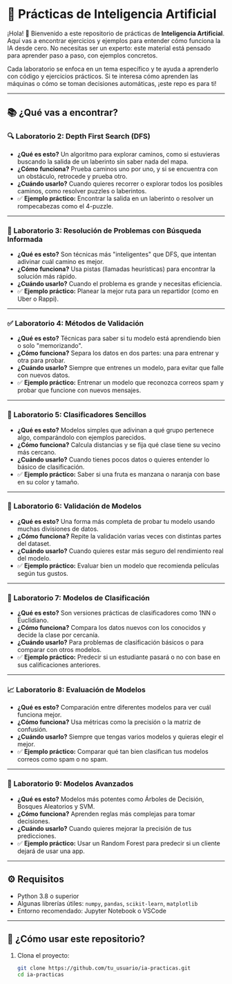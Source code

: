 # 🧠 Prácticas de Inteligencia Artificial

¡Hola! 👋 Bienvenido a este repositorio de prácticas de **Inteligencia Artificial**. Aquí vas a encontrar ejercicios y ejemplos para entender cómo funciona la IA desde cero. No necesitas ser un experto: este material está pensado para aprender paso a paso, con ejemplos concretos.

Cada laboratorio se enfoca en un tema específico y te ayuda a aprenderlo con código y ejercicios prácticos. Si te interesa cómo aprenden las máquinas o cómo se toman decisiones automáticas, ¡este repo es para ti!

---

## 📚 ¿Qué vas a encontrar?

### 🔍 Laboratorio 2: Depth First Search (DFS)
- **¿Qué es esto?** Un algoritmo para explorar caminos, como si estuvieras buscando la salida de un laberinto sin saber nada del mapa.
- **¿Cómo funciona?** Prueba caminos uno por uno, y si se encuentra con un obstáculo, retrocede y prueba otro.
- **¿Cuándo usarlo?** Cuando quieres recorrer o explorar todos los posibles caminos, como resolver puzzles o laberintos.
- ✅ **Ejemplo práctico:** Encontrar la salida en un laberinto o resolver un rompecabezas como el 4-puzzle.

---

### 🧩 Laboratorio 3: Resolución de Problemas con Búsqueda Informada
- **¿Qué es esto?** Son técnicas más "inteligentes" que DFS, que intentan adivinar cuál camino es mejor.
- **¿Cómo funciona?** Usa pistas (llamadas heurísticas) para encontrar la solución más rápido.
- **¿Cuándo usarlo?** Cuando el problema es grande y necesitas eficiencia.
- ✅ **Ejemplo práctico:** Planear la mejor ruta para un repartidor (como en Uber o Rappi).

---

### ✅ Laboratorio 4: Métodos de Validación
- **¿Qué es esto?** Técnicas para saber si tu modelo está aprendiendo bien o solo "memorizando".
- **¿Cómo funciona?** Separa los datos en dos partes: una para entrenar y otra para probar.
- **¿Cuándo usarlo?** Siempre que entrenes un modelo, para evitar que falle con nuevos datos.
- ✅ **Ejemplo práctico:** Entrenar un modelo que reconozca correos spam y probar que funcione con nuevos mensajes.

---

### 🤖 Laboratorio 5: Clasificadores Sencillos
- **¿Qué es esto?** Modelos simples que adivinan a qué grupo pertenece algo, comparándolo con ejemplos parecidos.
- **¿Cómo funciona?** Calcula distancias y se fija qué clase tiene su vecino más cercano.
- **¿Cuándo usarlo?** Cuando tienes pocos datos o quieres entender lo básico de clasificación.
- ✅ **Ejemplo práctico:** Saber si una fruta es manzana o naranja con base en su color y tamaño.

---

### 🔄 Laboratorio 6: Validación de Modelos
- **¿Qué es esto?** Una forma más completa de probar tu modelo usando muchas divisiones de datos.
- **¿Cómo funciona?** Repite la validación varias veces con distintas partes del dataset.
- **¿Cuándo usarlo?** Cuando quieres estar más seguro del rendimiento real del modelo.
- ✅ **Ejemplo práctico:** Evaluar bien un modelo que recomienda películas según tus gustos.

---

### 🔎 Laboratorio 7: Modelos de Clasificación
- **¿Qué es esto?** Son versiones prácticas de clasificadores como 1NN o Euclidiano.
- **¿Cómo funciona?** Compara los datos nuevos con los conocidos y decide la clase por cercanía.
- **¿Cuándo usarlo?** Para problemas de clasificación básicos o para comparar con otros modelos.
- ✅ **Ejemplo práctico:** Predecir si un estudiante pasará o no con base en sus calificaciones anteriores.

---

### 📈 Laboratorio 8: Evaluación de Modelos
- **¿Qué es esto?** Comparación entre diferentes modelos para ver cuál funciona mejor.
- **¿Cómo funciona?** Usa métricas como la precisión o la matriz de confusión.
- **¿Cuándo usarlo?** Siempre que tengas varios modelos y quieras elegir el mejor.
- ✅ **Ejemplo práctico:** Comparar qué tan bien clasifican tus modelos correos como spam o no spam.

---

### 🌳 Laboratorio 9: Modelos Avanzados
- **¿Qué es esto?** Modelos más potentes como Árboles de Decisión, Bosques Aleatorios y SVM.
- **¿Cómo funciona?** Aprenden reglas más complejas para tomar decisiones.
- **¿Cuándo usarlo?** Cuando quieres mejorar la precisión de tus predicciones.
- ✅ **Ejemplo práctico:** Usar un Random Forest para predecir si un cliente dejará de usar una app.

---

## ⚙️ Requisitos

- Python 3.8 o superior
- Algunas librerías útiles: `numpy`, `pandas`, `scikit-learn`, `matplotlib`
- Entorno recomendado: Jupyter Notebook o VSCode

---

## 🚀 ¿Cómo usar este repositorio?

1. Clona el proyecto:
   ```bash
   git clone https://github.com/tu_usuario/ia-practicas.git
   cd ia-practicas
